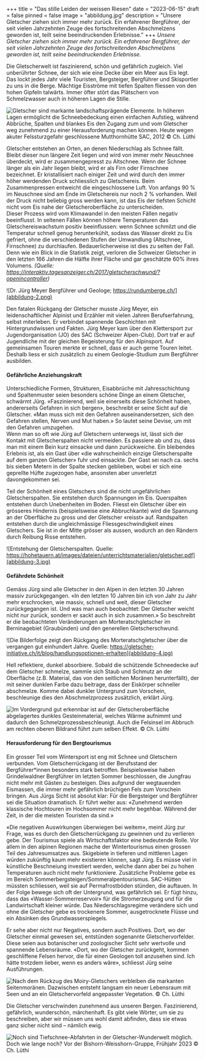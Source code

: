 +++
title = "Das stille Leiden der weissen Riesen"
date = "2023-06-15"
draft = false
pinned = false
image = "abbildung.jpg"
description = "Unsere Gletscher ziehen sich immer mehr zurück. Ein erfahrener Bergführer, der seit vielen Jahrzehnten Zeuge des fortschreitenden Abschmelzens geworden ist, teilt seine beeindruckenden Erlebnisse."
+++
*Unsere Gletscher ziehen sich immer mehr zurück. Ein erfahrener Bergführer, der seit vielen Jahrzehnten Zeuge des fortschreitenden Abschmelzens geworden ist, teilt seine beeindruckenden Erlebnisse.*

[](<>)Die Gletscherwelt ist faszinierend, schön und gefährlich zugleich. Viel unberührter Schnee, der sich wie eine Decke über ein Meer aus Eis legt. Das lockt jedes Jahr viele Touristen, Bergsteiger, Bergführer und Skisportler zu uns in die Berge. Mächtige Eisströme mit tiefen Spalten fliessen von den hohen Gipfeln talwärts. Immer öfter stört das Plätschern von Schmelzwasser auch in höheren Lagen die Stille.

![Gletscher sind markante landschaftsprägende Elemente. In höheren Lagen ermöglicht die Schneebedeckung einen einfachen Aufstieg, während Abbrüche, Spalten und blankes Eis den Zugang zum und vom Gletscher weg zunehmend zu einer Herausforderung machen können. Heute wegen akuter Felssturzgefahr geschlossene Mutthornhütte SAC, 2012 © Ch. Lüthi](abbildung-1.jpg)

Gletscher entstehen an Orten, an denen Niederschlag als Schnee fällt. Bleibt dieser nun längere Zeit liegen und wird von immer mehr Neuschnee überdeckt, wird er zusammengepresst zu Altschnee. Wenn der Schnee länger als ein Jahr liegen bleibt, wird er als Firn oder Firnschnee bezeichnet. Er kristallisiert nach einiger Zeit und wird durch den immer höher werdenden Druck schliesslich zu Gletschereis. Beim Zusammenpressen entweicht die eingeschlossene Luft. Von anfangs 90 % im Neuschnee sind am Ende im Gletschereis nur noch 2 % vorhanden. Weil der Druck nicht beliebig gross werden kann, ist das Eis der tiefsten Schicht nicht vom Eis nahe der Gletscheroberfläche zu unterscheiden.              \
Dieser Prozess wird vom Klimawandel in den meisten Fällen negativ beeinflusst. In seltenen Fällen können höhere Temperaturen das Gletschereiswachstum positiv beeinflussen: wenn Schnee schmilzt und die Temperatur schnell genug herunterkühlt, sodass das Wasser direkt zu Eis gefriert, ohne die verschiedenen Stufen der Umwandlung (Altschnee, Firnschnee) zu durchlaufen. Bedauerlicherweise ist dies zu selten der Fall. Denn wie ein Blick in die Statistik zeigt, verloren die Schweizer Gletscher in den letzten 166 Jahren die Hälfte ihrer Fläche und gar geschätzte 60% ihres Volumens. *(Quelle: https://interaktiv.tagesanzeiger.ch/2017/gletscherschwund/?openincontroller)*

![Dr. Jürg Meyer Bergführer und Geologe; https://rundumberge.ch/](abbildung-2.png)

Den fatalen Rückgang der Gletscher musste Jürg Meyer, ein leidenschaftlicher Alpinist und Erzähler mit vielen Jahren Berufserfahrung, selbst miterleben. Er verbindet spannende Geschichten mit Hintergrundwissen und Fakten. Jürg Meyer kam über den Klettersport zur Jugendorganisation (JO) des SAC (Schweizer Alpen-Club). Dort traf er auf Jugendliche mit der gleichen Begeisterung für den Alpinsport. Auf gemeinsamen Touren merkte er schnell, dass er auch gerne Touren leitet. Deshalb liess er sich zusätzlich zu einem Geologie-Studium zum Bergführer ausbilden.

#### Gefährliche Anziehungskraft

Unterschiedliche Formen, Strukturen, Eisabbrüche mit Jahresschichtung und Spaltenmuster seien besonders schöne Dinge an einem Gletscher, schwärmt Jürg. «Faszinierend, weil sie einerseits diese Schönheit haben, andererseits Gefahren in sich bergen», beschreibt er seine Sicht auf die Gletscher. «Man muss sich mit den Gefahren auseinandersetzen, sich den Gefahren stellen, Nerven und Mut haben.» So lautet seine Devise, um mit den Gefahren umzugehen.       \
Wenn man so oft wie Jürg auf Gletschern unterwegs ist, lässt sich der Kontakt mit Gletscherspalten nicht vermeiden. Es passiere ab und zu, dass man mit einem Bein kurz einsacke und dann zurückweiche. Ein bleibendes Erlebnis ist, als ein Gast über «die wahrscheinlich einzige Gletscherspalte auf dem ganzen Gletscher» fuhr und einsackte. Der Gast sei nach ca. sechs bis sieben Metern in der Spalte stecken geblieben, wobei er sich eine geprellte Hüfte zugezogen habe, ansonsten aber unverletzt davongekommen sei.

Teil der Schönheit eines Gletschers sind die nicht ungefährlichen Gletscherspalten. Sie entstehen durch Spannungen im Eis. Querspalten entstehen durch Unebenheiten im Boden. Fliesst ein Gletscher über ein grösseres Hindernis (beispielsweise eine Abbruchkante) wird die Spannung an der Oberfläche zu gross und der Gletscher «reisst» auf. Randspalten entstehen durch die ungleichmässige Fliessgeschwindigkeit eines Gletschers. Sie ist in der Mitte grösser als aussen, wodurch an den Rändern durch Reibung Risse entstehen.

![Entstehung der Gletscherspalten. Quelle: https://hohetauern.at/images/dateien/unterrichtsmaterialien/gletscher.pdf](abbildung-3.jpg)

#### Gefährdete Schönheit

Gemäss Jürg sind alle Gletscher in den Alpen in den letzten 30 Jahren massiv zurückgegangen. «In den letzten 10 Jahren bin ich von Jahr zu Jahr mehr erschrocken, wie massiv, schnell und weit, dieser Gletscher zurückgegangen ist. Und was man auch beobachtet: Der Gletscher weicht nicht nur zurück, sondern er sackt auch in sich zusammen.» So beschreibt er die beobachteten Veränderungen am Morteratschgletscher im Berninagebiet (Graubünden) und den generellen Gletscherschwund.

![Die Bilderfolge zeigt den Rückgang des Morteratschgletscher über die vergangen gut einhundert Jahre. Quelle: https://gletscher-initiative.ch/it/blog/handlungsoptionen-erhalten](abbildung-4.jpg)

Hell reflektiere, dunkel absorbiere. Sobald die schützende Schneedecke auf dem Gletscher schmelze, sammle sich Staub und Schmutz an der Oberfläche (z.B. Material, das von den seitlichen Moränen herunterfällt), der mit seiner dunklen Farbe dazu beitrage, dass der Eiskörper schneller abschmelze. Komme dabei dunkler Untergrund zum Vorschein, beschleunige dies den Abschmelzprozess zusätzlich, erklärt Jürg.

![Im Vordergrund gut erkennbar ist auf der Gletscheroberfläche abgelagertes dunkles Gesteinmaterial, welches Wärme aufnimmt und dadurch den Schmelzprozessbeschleunigt. Auch die Felsinsel im Abbruch am rechten oberen Bildrand führt zum selben Effekt. © Ch. Lüthi](abbildung-5.jpg)

#### Herausforderung für den Bergtourismus

Ein grosser Teil vom Wintersport ist eng mit Schnee und Gletschern verbunden. Vom Gletscherrückgang ist der Berufsstand der Bergführer*innen besonders stark betroffen. Beispielsweise haben Grindelwaldner Bergführer im letzten Sommer beschlossen, die Jungfrau nicht mehr mit Gästen zu besteigen. Dies aufgrund der wegtauenden Eismassen, die immer mehr gefährlich brüchigen Fels zum Vorschein bringen. Aus Jürgs Sicht ist absolut klar: Für die Bergsteiger und Bergführer sei die Situation dramatisch. Er führt weiter aus: «Zunehmend werden klassische Hochtouren im Hochsommer nicht mehr begehbar. Während der Zeit, in der die meisten Touristen da sind.»

«Die negativen Auswirkungen überwiegen bei weitem», meint Jürg zur Frage, was es durch den Gletscherrückgang zu gewinnen und zu verlieren gebe. Der Tourismus spiele als Wirtschaftsfaktor eine bedeutende Rolle. Vor allem in den alpinen Regionen mache der Wintertourismus einen grossen Teil des Jahresumsatzes aus. Skigebiete in tieferen und mittleren Lagen würden zukünftig kaum mehr existieren können, sagt Jürg. Es müsse viel in künstliche Beschneiung investiert werden, welche dann aber bei zu hohen Temperaturen auch nicht mehr funktioniere. Zusätzliche Probleme gebe es im Bereich Sommerbergsteigen/Sommeralpentourismus. SAC-Hütten müssten schliessen, weil sie auf Permafrostböden stünden, die auftauen. In der Folge bewege sich oft der Untergrund, was gefährlich sei. Er fügt hinzu, dass das «Wasser-Sommerreservoir» für die Stromerzeugung und für die Landwirtschaft kleiner würde. Das Niederschlagsregime verändere sich und ohne die Gletscher gebe es trockenere Sommer, ausgetrocknete Flüsse und ein Absinken des Grundwasserspiegels.

Er sehe aber nicht nur Negatives, sondern auch Positives. Dort, wo der Gletscher einmal gewesen sei, entstünden sogenannte Gletschervorfelder. Diese seien aus botanischer und zoologischer Sicht sehr wertvolle und spannende Lebensräume. «Dort, wo der Gletscher zurückgeht, kommen geschliffene Felsen hervor, die für einen Geologen toll anzusehen sind. Ich hätte trotzdem lieber, wenn es anders wäre», schliesst Jürg seine Ausführungen.

![Nach dem Rückzug des Moiry-Gletschers verbleiben die markanten Seitenmoränen. Dazwischen entsteht langsam ein neuer Lebensraum mit Seen und an ein Gletschervorfeld angepasster Vegetation. © Ch. Lüthi](abbildung-6.jpg)

Die Gletscher verschwinden zunehmend aus unseren Bergen. Faszinierend, gefährlich, wunderschön, märchenhaft. Es gibt viele Wörter, um sie zu beschreiben, aber wir müssen uns wohl damit abfinden, dass sie etwas ganz sicher nicht sind – nämlich ewig.

![Noch sind Tiefschnee-Abfahrten in der Gletscher-Wunderwelt möglich. Doch wie lange noch? Vor der Bishorn-Weisshorn-Gruppe, Frühjahr 2023 © Ch. Lüthi](abbildung-7.jpg)